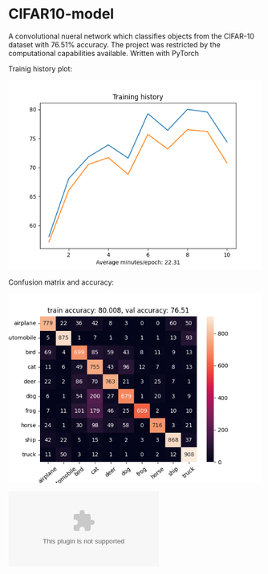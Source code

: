 # CIFAR10-model
A convolutional nueral network which classifies objects from the CIFAR-10 dataset with 76.51% accuracy. The project was restricted by the computational capabilities available. Written with PyTorch

Trainig history plot:

![plot](./WMA4_py/training_history_plot.png)

Confusion matrix and accuracy:

![plot](./WMA4_py/confm_accuracy.png)

![plot](./WMA4_py/models/log.csv)

